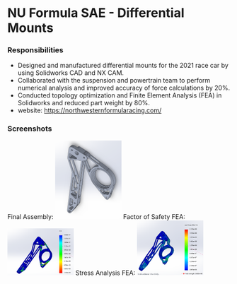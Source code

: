 # NU Formula SAE - Differential Mounts
### Responsibilities
- Designed and manufactured differential mounts for the 2021 race car by using Solidworks CAD and NX CAM.
- Collaborated with the suspension and powertrain team to perform numerical analysis and improved accuracy of force calculations by 20%.
- Conducted topology optimization and Finite Element Analysis (FEA) in Solidworks and reduced part weight by 80%.
- website: https://northwesternformularacing.com/
### Screenshots
Final Assembly:
<img src="Screenshots/final_assembly.png" width="150">
Factor of Safety FEA:
<img src="Screenshots/FEA_factor_of_safety.png" width="150">
Stress Analysis FEA:
<img src="Screenshots/FEA_stress.png" width="150">
